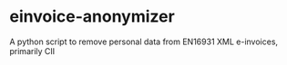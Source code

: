 # einvoice-anonymizer
A python script to remove personal data from EN16931 XML e-invoices, primarily CII
